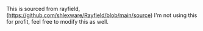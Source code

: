 This is sourced from rayfield, (https://github.com/shlexware/Rayfield/blob/main/source)
I'm not using this for profit, feel free to modify this as well.
